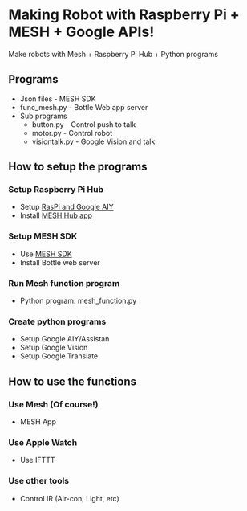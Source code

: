 # Making Robot with Raspberry Pi + MESH + Google APIs!
Make robots with Mesh + Raspberry Pi Hub + Python programs
## Programs
- Json files - MESH SDK
- func_mesh.py - Bottle Web app server
- Sub programs
    - button.py - Control push to talk
    - motor.py - Control robot
    - visiontalk.py - Google Vision and talk
## How to setup the programs
 ### Setup Raspberry Pi Hub
  - Setup [RasPi and Google AIY](https://deviceplus.jp/hobby/entry_y11/)
  - Install [MESH Hub app](https://deviceplus.jp/hobby/mesh-09/)
 ### Setup MESH SDK
  - Use [MESH SDK](https://meshprj.com/sdk-jp/)
  - Install Bottle web server
 ### Run Mesh function program
  - Python program: mesh_function.py
 ### Create python programs
  - Setup Google AIY/Assistan
  - Setup Google Vision
  - Setup Google Translate
  
## How to use the functions
 ### Use Mesh (Of course!)
  - MESH App
 ### Use Apple Watch
  - Use IFTTT
 ### Use other tools
  - Control IR (Air-con, Light, etc)
